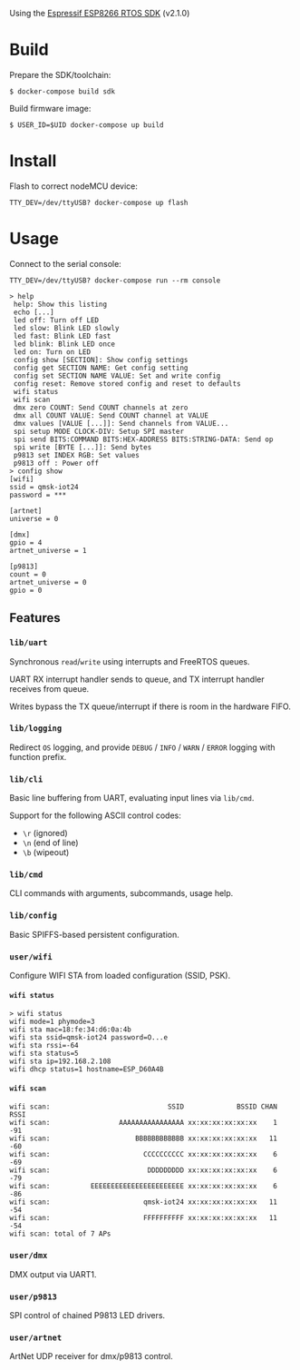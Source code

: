 Using the [Espressif ESP8266 RTOS SDK](https://github.com/espressif/ESP8266_RTOS_SDK) (v2.1.0)

# Build

Prepare the SDK/toolchain:

    $ docker-compose build sdk

Build firmware image:

    $ USER_ID=$UID docker-compose up build

# Install

Flash to correct nodeMCU device:

    TTY_DEV=/dev/ttyUSB? docker-compose up flash

# Usage

Connect to the serial console:

    TTY_DEV=/dev/ttyUSB? docker-compose run --rm console

```
> help
 help: Show this listing
 echo [...]
 led off: Turn off LED
 led slow: Blink LED slowly
 led fast: Blink LED fast
 led blink: Blink LED once
 led on: Turn on LED
 config show [SECTION]: Show config settings
 config get SECTION NAME: Get config setting
 config set SECTION NAME VALUE: Set and write config
 config reset: Remove stored config and reset to defaults
 wifi status
 wifi scan
 dmx zero COUNT: Send COUNT channels at zero
 dmx all COUNT VALUE: Send COUNT channel at VALUE
 dmx values [VALUE [...]]: Send channels from VALUE...
 spi setup MODE CLOCK-DIV: Setup SPI master
 spi send BITS:COMMAND BITS:HEX-ADDRESS BITS:STRING-DATA: Send op
 spi write [BYTE [...]]: Send bytes
 p9813 set INDEX RGB: Set values
 p9813 off : Power off
> config show
[wifi]
ssid = qmsk-iot24
password = ***

[artnet]
universe = 0

[dmx]
gpio = 4
artnet_universe = 1

[p9813]
count = 0
artnet_universe = 0
gpio = 0
```

## Features

### `lib/uart`

Synchronous `read`/`write` using interrupts and FreeRTOS queues.

UART RX interrupt handler sends to queue, and TX interrupt handler receives from queue.

Writes bypass the TX queue/interrupt if there is room in the hardware FIFO.

### `lib/logging`

Redirect `OS` logging, and provide `DEBUG` / `INFO` / `WARN` / `ERROR` logging with function prefix.

### `lib/cli`

Basic line buffering from UART, evaluating input lines via `lib/cmd`.

Support for the following ASCII control codes:

* `\r` (ignored)
* `\n` (end of line)
* `\b` (wipeout)

### `lib/cmd`

CLI commands with arguments, subcommands, usage help.

### `lib/config`

Basic SPIFFS-based persistent configuration.

### `user/wifi`

Configure WIFI STA from loaded configuration (SSID, PSK).

#### `wifi status`
```
> wifi status
wifi mode=1 phymode=3
wifi sta mac=18:fe:34:d6:0a:4b
wifi sta ssid=qmsk-iot24 password=O...e
wifi sta rssi=-64
wifi sta status=5
wifi sta ip=192.168.2.108
wifi dhcp status=1 hostname=ESP_D60A4B
```

#### `wifi scan`
```
wifi scan:                             SSID             BSSID CHAN RSSI
wifi scan:                 AAAAAAAAAAAAAAAA xx:xx:xx:xx:xx:xx    1  -91
wifi scan:                     BBBBBBBBBBBB xx:xx:xx:xx:xx:xx   11  -60
wifi scan:                       CCCCCCCCCC xx:xx:xx:xx:xx:xx    6  -69
wifi scan:                        DDDDDDDDD xx:xx:xx:xx:xx:xx    6  -79
wifi scan:          EEEEEEEEEEEEEEEEEEEEEEE xx:xx:xx:xx:xx:xx    6  -86
wifi scan:                       qmsk-iot24 xx:xx:xx:xx:xx:xx   11  -54
wifi scan:                       FFFFFFFFFF xx:xx:xx:xx:xx:xx   11  -54
wifi scan: total of 7 APs
```

### `user/dmx`

DMX output via UART1.

### `user/p9813`

SPI control of chained P9813 LED drivers.

### `user/artnet`

ArtNet UDP receiver for dmx/p9813 control.
